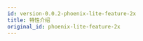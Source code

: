 ```yaml
---
id: version-0.0.2-phoenix-lite-feature-2x
title: 特性介绍
original_id: phoenix-lite-feature-2x
---
```


